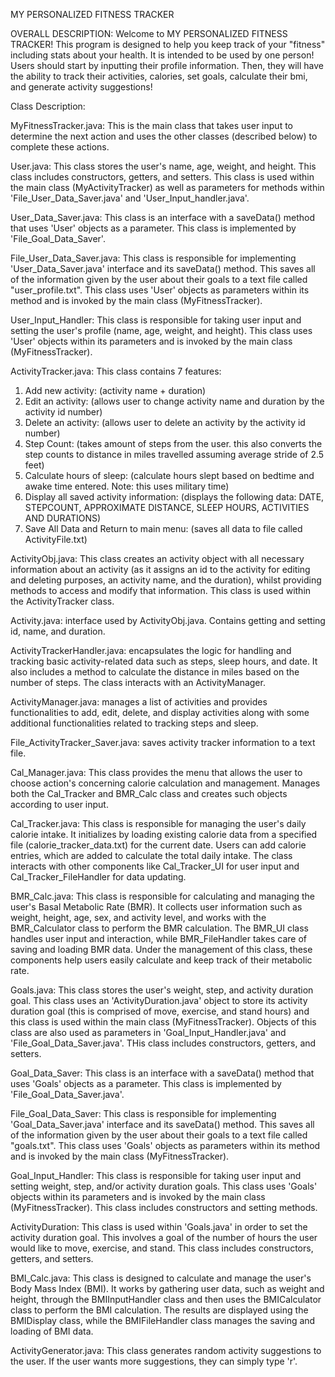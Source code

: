 MY PERSONALIZED FITNESS TRACKER

OVERALL DESCRIPTION:
Welcome to MY PERSONALIZED FITNESS TRACKER! This program is designed to help you keep track of your "fitness" including stats about your health.
It is intended to be used by one person! Users should start by inputting their profile information. Then, they will have
the ability to track their activities, calories, set goals, calculate their bmi, and generate activity suggestions! 



Class Description:

MyFitnessTracker.java: This is the main class that takes user input to determine the next action and uses the other classes (described below) to complete these actions.

User.java: This class stores the user's name, age, weight, and height. This class includes constructors, getters, and setters.  This class is used within the main class (MyActivityTracker) as well as parameters for methods within 'File_User_Data_Saver.java' and 'User_Input_handler.java'.

User_Data_Saver.java: This class is an interface with a saveData() method that uses 'User' objects as a parameter.  This class is implemented by 'File_Goal_Data_Saver'.

File_User_Data_Saver.java: This class is responsible for implementing 'User_Data_Saver.java' interface and its saveData() method.  This saves all of the information given by the user about their goals to a text file called "user_profile.txt". This class uses 'User' objects as parameters within its method and is invoked by the main class (MyFitnessTracker).

User_Input_Handler: This class is responsible for taking user input and setting the user's profile (name, age, weight, and height).  This class uses 'User' objects within its parameters and is invoked by the main class (MyFitnessTracker).

ActivityTracker.java: This class contains 7 features:
  1. Add new activity: (activity name + duration)
  2. Edit an activity: (allows user to change activity name and duration by the activity id number)
  3. Delete an activity: (allows user to delete an activity by the activity id number)
  4. Step Count: (takes amount of steps from the user. this also converts the step counts to distance in miles travelled assuming average stride of 2.5 feet)
  5. Calculate hours of sleep: (calculate hours slept based on bedtime and awake time entered. Note: this uses military time)
  6. Display all saved activity information: (displays the following data: DATE, STEPCOUNT, APPROXIMATE DISTANCE, SLEEP HOURS, ACTIVITIES AND DURATIONS)
  7. Save All Data and Return to main menu: (saves all data to file called ActivityFile.txt)

ActivityObj.java: This class creates an activity object with all necessary information about an activity (as it assigns an id to the activity for editing and deleting purposes,
an activity name, and the duration), whilst providing methods to access and modify that information. This class is used within the ActivityTracker class.

Activity.java: interface used by ActivityObj.java. Contains getting and setting id, name, and duration.

ActivityTrackerHandler.java: encapsulates the logic for handling and tracking basic activity-related data such as steps, sleep hours, and date. It also includes a method to calculate the distance in miles based on the number of steps. The class interacts with an ActivityManager.

ActivityManager.java: manages a list of activities and provides functionalities to add, edit, delete, and display activities along with some additional functionalities related to tracking steps and sleep.

File_ActivityTracker_Saver.java: saves activity tracker information to a text file.

Cal_Manager.java:
This class provides the menu that allows the user to choose action's concerning calorie calculation and management. Manages both the Cal_Tracker and BMR_Calc class and creates such objects according to user input.

Cal_Tracker.java:
This class is responsible for managing the user's daily calorie intake. It initializes by loading existing calorie data from a specified file (calorie_tracker_data.txt) for the current date. Users can add calorie entries, which are added to calculate the total daily intake. The class interacts with other components like Cal_Tracker_UI for user input and Cal_Tracker_FileHandler for data updating.

BMR_Calc.java: 
This class is responsible for calculating and managing the user's Basal Metabolic Rate (BMR). It collects user information such as weight, height, age, sex, and activity level, and works with the BMR_Calculator class to perform the BMR calculation. The BMR_UI class handles user input and interaction, while BMR_FileHandler takes care of saving and loading BMR data. Under the management of this class, these components help users easily calculate and keep track of their metabolic rate.

Goals.java: This class stores the user's weight, step, and activity duration goal. This class uses an 'ActivityDuration.java' object  to store its activity duration goal (this is comprised of move, exercise, and stand hours) and this class is used within the main class (MyFitnessTracker). Objects of this class are also used as parameters in 'Goal_Input_Handler.java' and 'File_Goal_Data_Saver.java'. THis class includes constructors, getters, and setters.

Goal_Data_Saver: This class is an interface with a saveData() method that uses 'Goals' objects as a parameter.  This class is implemented by 'File_Goal_Data_Saver.java'.

File_Goal_Data_Saver: This class is responsible for implementing 'Goal_Data_Saver.java' interface and its saveData() method.  This saves all of the information given by the user about their goals to a text file called "goals.txt". This class uses 'Goals' objects as parameters within its method and is invoked by the main class (MyFitnessTracker).

Goal_Input_Handler: This class is responsible for taking user input and setting weight, step, and/or activity duration goals.  This class uses 'Goals' objects within its parameters and is invoked by the main class (MyFitnessTracker).  This class includes constructors and setting methods. 

ActivityDuration: This class is used within 'Goals.java' in order to set the activity duration goal.  This involves a goal of the number of hours the user would like to move, exercise, and stand.  This class includes constructors, getters, and setters. 

BMI_Calc.java:
This class is designed to calculate and manage the user's Body Mass Index (BMI). It works by gathering user data, such as weight and height, through the BMIInputHandler class and then uses the BMICalculator class to perform the BMI calculation. The results are displayed using the BMIDisplay class, while the BMIFileHandler class manages the saving and loading of BMI data.

ActivityGenerator.java: This class generates random activity suggestions to the user. If the user wants more suggestions, they can simply type 'r'.
